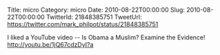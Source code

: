 Title: micro
Category: micro
Date: 2010-08-22T00:00:00
Slug: 2010-08-22T00:00:00
TwitterId: 21848385751
TweetUrl: https://twitter.com/mark_philpot/status/21848385751

I liked a YouTube video -- Is Obama a Muslim? Examine the Evidence! http://youtu.be/1jQ67cdzDyI?a